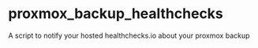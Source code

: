 # proxmox_backup_healthchecks
A script to notify your hosted healthchecks.io about your proxmox backup
